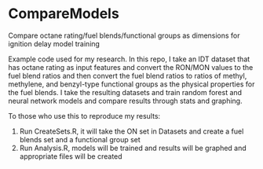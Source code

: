 # CompareModels
Compare octane rating/fuel blends/functional groups as dimensions for ignition delay model training

Example code used for my research. In this repo, I take an IDT dataset that has octane rating as input features and convert the RON/MON values to the fuel blend ratios and then convert the fuel blend ratios to ratios of methyl, methylene, and benzyl-type functional groups as the physical properties for the fuel blends. I take the resulting datasets and train random forest and neural network models and compare results through stats and graphing.

To those who use this to reproduce my results:

1) Run CreateSets.R, it will take the ON set in Datasets and create a fuel blends set and a functional group set
2) Run Analysis.R, models will be trained and results will be graphed and appropriate files will be created
